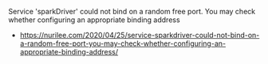 
Service 'sparkDriver' could not bind on a random free port. You may check whether configuring an appropriate binding address
- https://nurilee.com/2020/04/25/service-sparkdriver-could-not-bind-on-a-random-free-port-you-may-check-whether-configuring-an-appropriate-binding-address/